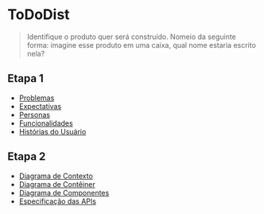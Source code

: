 # ToDoDist
> Identifique o produto quer será construído. Nomeio da seguinte forma: imagine
>  esse produto em uma caixa, qual nome estaria escrito nela?

## Etapa 1

* [Problemas](docs/problemas.md)
* [Expectativas](docs/expectativas.md)
* [Personas](docs/personas.md)
* [Funcionalidades](docs/funcionalidades.md)
* [Histórias do Usuário](docs/funcionalidades.md)

## Etapa 2
* [Diagrama de Contexto](docs/contexo.md)
* [Diagrama de Contêiner](docs/conteiner.md)
* [Diagrama de Componentes](docs/componentes.md)
* [Especificação das APIs](docs/apis.md)
